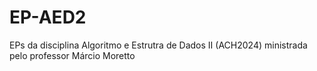 # EP-AED2
EPs da disciplina Algoritmo e Estrutra de Dados II (ACH2024) ministrada pelo professor Márcio Moretto
